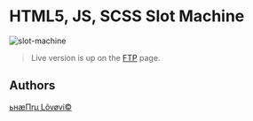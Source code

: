 # HTML5, JS, SCSS Slot Machine

![slot-machine](./slot-machine_beta.png)


> Live version is up on the [FTP](https://barionleg.github.io/slot-machine/) page.

## Authors

[ьнæПrµ Lõvøvi©](https://bit.ly/hlportfolios)
